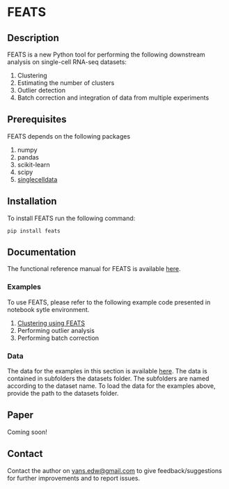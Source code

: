 # FEATS

## Description

FEATS is a new Python tool for performing the following downstream analysis on single-cell RNA-seq datasets:

1. Clustering
2. Estimating the number of clusters
3. Outlier detection
4. Batch correction and integration of data from multiple experiments

## Prerequisites

FEATS depends on the following packages

1. numpy
2. pandas
3. scikit-learn
4. scipy
5. [singlecelldata](https://edwinv87.github.io/singlecelldata/)

## Installation

To install FEATS run the following command:

`pip install feats`

## Documentation

The functional reference manual for FEATS is available [here](https://feats.readthedocs.io/en/latest/index.html).

### Examples

To use FEATS, please refer to the following example code presented in notebook sytle environment.

1. [Clustering using FEATS](docs/FEATS-Clustering.md)
2. Performing outlier analysis
3. Performing batch correction

### Data

The data for the examples in this section is available [here](https://1drv.ms/u/s!At-SAxmefBX_gr47oWbiMS8vSSKWRA?e=F4FUrt). The data is contained in subfolders the datasets folder. The subfolders are named according to the dataset name. To load the data for the examples above, provide the path to the datasets folder.

## Paper

Coming soon!

## Contact

Contact the author on <vans.edw@gmail.com> to give feedback/suggestions for further improvements and to report issues.
